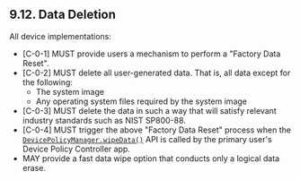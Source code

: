 ## 9.12\. Data Deletion

All device implementations:

*   [C-0-1] MUST provide users a mechanism to perform a "Factory Data Reset".
*   [C-0-2] MUST delete all user-generated data. That is, all data except for
    the following:
     *    The system image
     *    Any operating system files required by the system image
*   [C-0-3] MUST delete the data in such a way that will satisfy relevant
    industry standards such as NIST SP800-88\.
*   [C-0-4] MUST trigger the above "Factory Data Reset" process when the
    [`DevicePolicyManager.wipeData()`](
    https://developer.android.com/reference/android/app/admin/DevicePolicyManager.html#wipeData%28int%29)
    API is called by the primary user's Device Policy Controller app.
*   MAY provide a fast data wipe option that conducts only a logical data erase.